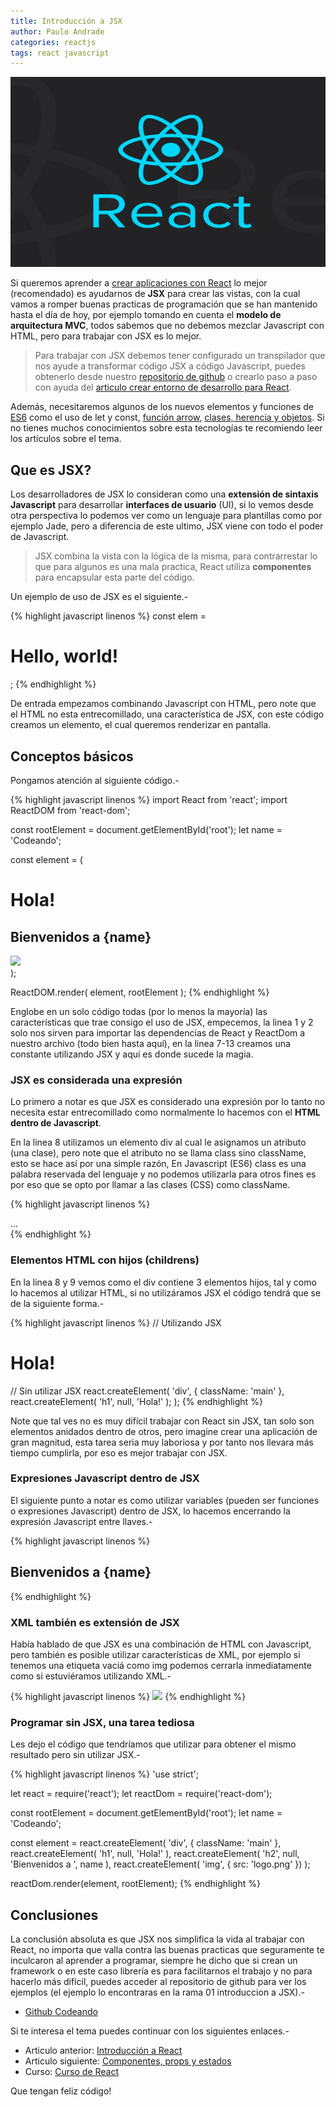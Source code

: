 ```yaml
---
title: Introducción a JSX
author: Paulo Andrade
categories: reactjs
tags: react javascript
---
```


![Introducción a JSX con React](/img/react.jpg)

Si queremos aprender a [crear aplicaciones con React](/articulos/introduccion-a-react-creando-aplicacion-basica.html) lo mejor (recomendado) es ayudarnos de **JSX** para crear las vistas, con la cual vamos a romper buenas practicas de programación que se han mantenido hasta el día de hoy, por ejemplo tomando en cuenta el **modelo de arquitectura MVC**, todos sabemos que no debemos mezclar Javascript con HTML, pero para trabajar con JSX es lo mejor.

> Para trabajar con JSX debemos tener configurado un transpilador que nos ayude a transformar código JSX a código Javascript, puedes obtenerlo desde nuestro [repositorio de github](https://github.com/Codeandomx/development-environment-react) o crearlo paso a paso con ayuda del [articulo crear entorno de desarrollo para React](/articulos/introduccion-a-react-creando-aplicacion-basica.html).

Además, necesitaremos algunos de los nuevos elementos y funciones de [ES6](/articulos/introduccion-a-es6-javascript.html) como el uso de let y const, [función arrow](/articulos/funcion-arrow-es6-javascript.html), [clases, herencia y objetos](/articulos/clases-herencia-y-objetos-en-es6-javascript.html). Si no tienes muchos conocimientos sobre esta tecnologías te recomiendo leer los artículos sobre el tema.

## Que es JSX?

Los desarrolladores de JSX lo consideran como una **extensión de sintaxis Javascript** para desarrollar **interfaces de usuario** (UI), si lo vemos desde otra perspectiva lo podemos ver como un lenguaje para plantillas como por ejemplo Jade, pero a diferencia de este ultimo, JSX viene con todo el poder de Javascript.

> JSX combina la vista con la lógica de la misma, para contrarrestar lo que para algunos es una mala practica, React utiliza **componentes** para encapsular esta parte del código.

Un ejemplo de uso de JSX es el siguiente.-

{% highlight javascript linenos %}
const elem = <h1>Hello, world!</h1>;
{% endhighlight %}

De entrada empezamos combinando Javascript con HTML, pero note que el HTML no esta entrecomillado, una característica de JSX, con este código creamos un elemento, el cual queremos renderizar en pantalla.

## Conceptos básicos

Pongamos atención al siguiente código.-

{% highlight javascript linenos %}
import React from 'react';
import ReactDOM from 'react-dom';

const rootElement = document.getElementById('root');
let name = 'Codeando';

const element = (
    <div className="main">
        <h1>Hola!</h1>
        <h2>Bienvenidos a {name}</h2>
        <img src="logo.png" />
    </div>
);

ReactDOM.render(
    element,
    rootElement
);
{% endhighlight %}

Englobe en un solo código todas (por lo menos la mayoría) las características que trae consigo el uso de JSX, empecemos, la linea 1 y 2 solo nos sirven para importar las dependencias de React y ReactDom a nuestro archivo (todo bien hasta aquí), en la linea 7-13 creamos una constante utilizando JSX y aquí es donde sucede la magia.

### JSX es considerada una expresión

Lo primero a notar es que JSX es considerado una expresión por lo tanto no necesita estar entrecomillado como normalmente lo hacemos con el **HTML dentro de Javascript**.

En la linea 8 utilizamos un elemento div al cual le asignamos un atributo (una clase), pero note que el atributo no se llama class sino className, esto se hace así por una simple razón, En Javascript (ES6) class es una palabra reservada del lenguaje y no podemos utilizarla para otros fines es por eso que se opto por llamar a las clases (CSS) como className.

{% highlight javascript linenos %}
<div className="main">...</div>
{% endhighlight %}

### Elementos HTML con hijos (childrens)

En la linea 8 y 9 vemos como el div contiene 3 elementos hijos, tal y como lo hacemos al utilizar HTML, si no utilizáramos JSX el código tendrá que se de la siguiente forma.-

{% highlight javascript linenos %}
// Utilizando JSX
<div className="main">
        <h1>Hola!</h1>
</div>
				
// Sin utilizar JSX
react.createElement(
    'div',
    { className: 'main' },
    react.createElement(
        'h1',
        null,
        'Hola!'
    );
);
{% endhighlight %}

Note que tal ves no es muy difícil trabajar con React sin JSX, tan solo son elementos anidados dentro de otros, pero imagine crear una aplicación de gran magnitud, esta tarea seria muy laboriosa y por tanto nos llevara más tiempo cumplirla, por eso es mejor trabajar con JSX.

### Expresiones Javascript dentro de JSX

El siguiente punto a notar es como utilizar variables (pueden ser funciones o expresiones Javascript) dentro de JSX, lo hacemos encerrando la expresión Javascript entre llaves.-

{% highlight javascript linenos %}
<h2>Bienvenidos a {name}</h2>
{% endhighlight %}

### XML también es extensión de JSX

Había hablado de que JSX es una combinación de HTML con Javascript, pero también es posible utilizar características de XML, por ejemplo si tenemos una etiqueta vaciá como img podemos cerrarla inmediatamente como si estuviéramos utilizando XML.-

{% highlight javascript linenos %}
<img src="logo.png" />
{% endhighlight %}

### Programar sin JSX, una tarea tediosa

Les dejo el código que tendríamos que utilizar para obtener el mismo resultado pero sin utilizar JSX.-

{% highlight javascript linenos %}
'use strict';

let react = require('react');
let reactDom = require('react-dom');

const rootElement = document.getElementById('root');
let name = 'Codeando';

const element = react.createElement(
    'div',
    {
        className: 'main'
    },
    react.createElement(
        'h1',
        null,
        'Hola!'
    ),
    react.createElement(
        'h2',
        null,
        'Bienvenidos a ',
        name
    ),
    react.createElement(
        'img',
        {
            src: 'logo.png'
        })
);

reactDom.render(element, rootElement);
{% endhighlight %}

## Conclusiones

La conclusión absoluta es que JSX nos simplifica la vida al trabajar con React, no importa que valla contra las buenas practicas que seguramente te inculcaron al aprender a programar, siempre he dicho que si crean un framework o en este caso librería es para facilitarnos el trabajo y no para hacerlo más difícil, puedes acceder al repositorio de github para ver los ejemplos (el ejemplo lo encontraras en la rama 01 introduccion a JSX).-

* [Github Codeando](https://github.com/Codeandomx/curso-de-introduccion-a-react/tree/01_Introduccion_a_jsx)

Si te interesa el tema puedes continuar con los siguientes enlaces.-

* Articulo anterior: [Introducción a React](/articulos/introduccion-a-react-creando-aplicacion-basica.html)
* Articulo siguiente: [Componentes, props y estados](/articulos/componentes-props-y-estados-con-react.html)
* Curso: [Curso de React](https://github.com/Codeandomx/curso-de-introduccion-a-react)

Que tengan feliz código!